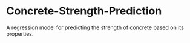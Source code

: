 # Concrete-Strength-Prediction
A regression model for predicting the strength of concrete based on its properties.

